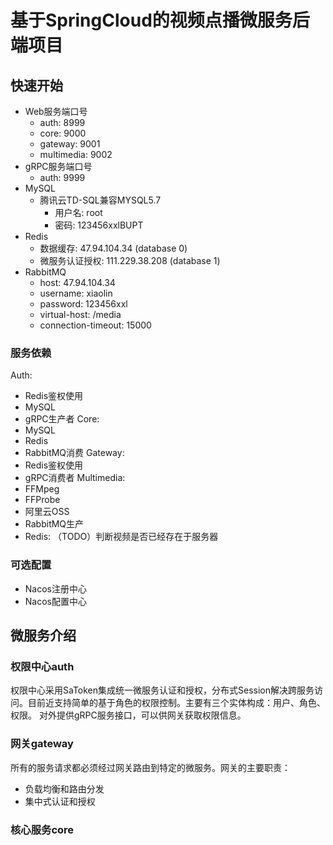 # 基于SpringCloud的视频点播微服务后端项目

## 快速开始
- Web服务端口号
  - auth: 8999
  - core: 9000
  - gateway: 9001
  - multimedia: 9002
- gRPC服务端口号
  - auth: 9999
- MySQL
  - 腾讯云TD-SQL兼容MYSQL5.7
    - 用户名: root
    - 密码: 123456xxlBUPT
- Redis
  - 数据缓存: 47.94.104.34 (database 0)
  - 微服务认证授权: 111.229.38.208 (database 1)
- RabbitMQ
  - host: 47.94.104.34
  - username: xiaolin
  - password: 123456xxl
  - virtual-host: /media
  - connection-timeout: 15000


### 服务依赖
Auth:
  - Redis鉴权使用
  - MySQL
  - gRPC生产者
Core:
  - MySQL
  - Redis
  - RabbitMQ消费
Gateway:
  - Redis鉴权使用
  - gRPC消费者
Multimedia:
  - FFMpeg
  - FFProbe
  - 阿里云OSS
  - RabbitMQ生产
  - Redis: （TODO）判断视频是否已经存在于服务器


### 可选配置
- Nacos注册中心
- Nacos配置中心

## 微服务介绍

### 权限中心auth
权限中心采用SaToken集成统一微服务认证和授权，分布式Session解决跨服务访问。目前近支持简单的基于角色的权限控制。主要有三个实体构成：用户、角色、权限。
对外提供gRPC服务接口，可以供网关获取权限信息。

### 网关gateway
所有的服务请求都必须经过网关路由到特定的微服务。网关的主要职责：
- 负载均衡和路由分发
- 集中式认证和授权

### 核心服务core

